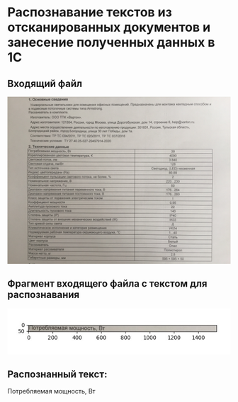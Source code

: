 # Распознавание текстов из отсканированных документов и занесение полученных данных в 1C

## Входящий файл
![passport.JPG](https://github.com/falcon-90125/text_recognising/blob/main/input/passport.JPG)

## Фрагмент входящего файла с текстом для распознавания
![fragment_with_text.jpg](https://github.com/falcon-90125/text_recognising/blob/main/input/fragment_with_text.jpg)

## Распознанный текст:

Потребляемая мощность, Вт